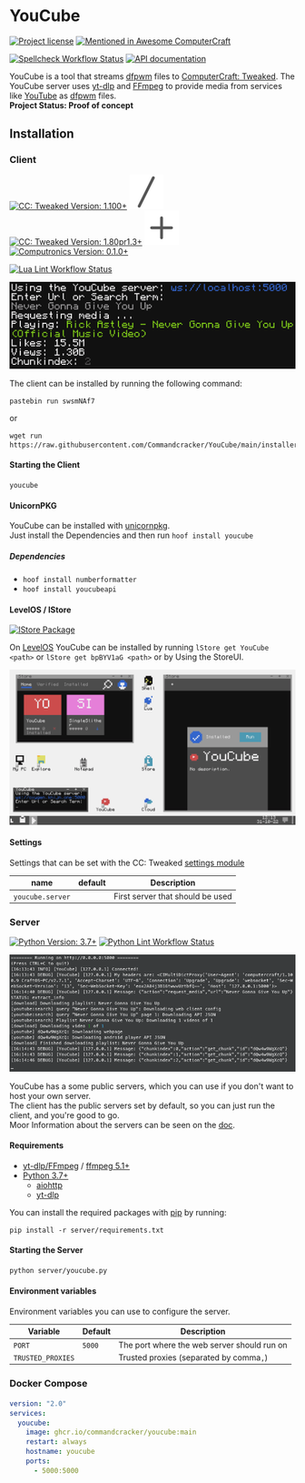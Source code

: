 # YouCube

[![Project license](https://img.shields.io/github/license/Commandcracker/YouCube?style=for-the-badge)](https://github.com/Commandcracker/YouCube/blob/main/LICENSE.txt)
[![Mentioned in Awesome ComputerCraft](https://img.shields.io/badge/Mentioned%20in%20Awesome-ComputerCraft-violet?style=for-the-badge&logo=Awesome%20Lists&logoColor=white)](https://github.com/tomodachi94/awesome-computercraft)

[![Spellcheck Workflow Status](https://img.shields.io/github/workflow/status/Commandcracker/YouCube/Spellcheck?label=Spell-check&logo=github&style=for-the-badge)](https://github.com/Commandcracker/YouCube/actions/workflows/spellcheck.yml)
[![API documentation](https://img.shields.io/github/workflow/status/Commandcracker/YouCube/AsyncAPI%20documents%20processing?label=API%20documentation&logo=github&style=for-the-badge)](https://github.com/Commandcracker/YouCube/actions/workflows/asyncapi-doc.yml)

YouCube is a tool that streams [dfpwm](https://wiki.vexatos.com/dfpwm) files to [ComputerCraft: Tweaked](https://github.com/cc-tweaked/CC-Tweaked). The YouCube server uses [yt-dlp](https://github.com/yt-dlp/yt-dlp) and [FFmpeg](https://ffmpeg.org/) to provide media from services like [YouTube](https://www.youtube.com/) as [dfpwm](https://wiki.vexatos.com/dfpwm) files. \
**Project Status: Proof of concept**

## Installation

### Client

[![CC: Tweaked Version: 1.100+](https://img.shields.io/badge/CC:%20tweaked-1.100+-green?style=for-the-badge&logo=GNOME%20Terminal)](https://tweaked.cc/)
![or](.README/slash.svg)
[![CC: Tweaked Version: 1.80pr1.3+](https://img.shields.io/badge/CC:%20tweaked-1.80pr1.3+-green?style=for-the-badge&logo=GNOME%20Terminal)](https://tweaked.cc/)
![+](.README/plus.svg)
[![Computronics Version: 0.1.0+](https://img.shields.io/badge/Computronics-0.1.0+-green?style=for-the-badge)](https://wiki.vexatos.com/wiki:computronics)

[![Lua Lint Workflow Status](https://img.shields.io/github/workflow/status/Commandcracker/YouCube/Illuaminate%20Lint?label=Lua%20Lint&logo=github&style=for-the-badge)](https://github.com/Commandcracker/YouCube/actions/workflows/illuaminate-lint.yml)

![preview](.README/preview-client.png)

The client can be installed by running the following command:

```shell
pastebin run swsmNAf7
```

or

```shell
wget run https://raw.githubusercontent.com/Commandcracker/YouCube/main/installer.lua
```

#### Starting the Client

```text
youcube
```

#### UnicornPKG

YouCube can be installed with [unicornpkg](https://unicornpkg.madefor.cc/). \
Just install the Dependencies and then run `hoof install youcube`

##### Dependencies

- `hoof install numberformatter`
- `hoof install youcubeapi`

#### LevelOS / lStore

[![lStore Package](https://img.shields.io/github/workflow/status/Commandcracker/YouCube/Publish%20lStore%20package?label=lStore%20Package&logo=github&style=for-the-badge)](https://github.com/Commandcracker/YouCube/actions/workflows/lstore-put.yml)

On [LevelOS](https://discord.com/invite/vBsjGqy99U) YouCube can be installed by running `lStore get YouCube <path>` or `lStore get bpBYV1aG <path>` or by Using the StoreUI.

![preview](.README/levelos.png)

#### Settings

Settings that can be set with the CC: Tweaked [settings module](https://tweaked.cc/module/settings.html#v:get)

| name             | default | Description                      |
|------------------|---------|----------------------------------|
| `youcube.server` |         | First server that should be used |

### Server

[![Python Version: 3.7+](https://img.shields.io/badge/Python-3.7+-green?style=for-the-badge&logo=Python&logoColor=white)](https://www.python.org/downloads/)
[![Python Lint Workflow Status](https://img.shields.io/github/workflow/status/Commandcracker/YouCube/Pylint?label=Python%20Lint&logo=github&style=for-the-badge)](https://github.com/Commandcracker/YouCube/actions/workflows/pylint.yml)

![preview](.README/preview-server.png)

YouCube has a some public servers, which you can use if you don't want to host your own server. \
The client has the public servers set by default, so you can just run the client, and you're good to go. \
Moor Information about the servers can be seen on the [doc](https://commandcracker.github.io/YouCube/).

#### Requirements

- [yt-dlp/FFmpeg](https://github.com/yt-dlp/FFmpeg-Builds) / [ffmpeg 5.1+](https://ffmpeg.org/)
- [Python 3.7+](https://www.python.org/downloads/)
  - [aiohttp](https://pypi.org/project/aiohttp/)
  - [yt-dlp](https://pypi.org/project/yt-dlp/)

You can install the required packages with [pip](https://pip.pypa.io/en/stable/installation/) by running:

```shell
pip install -r server/requirements.txt
```

#### Starting the Server

```bash
python server/youcube.py
```

#### Environment variables

Environment variables you can use to configure the server.

| Variable          | Default | Description                                 |
|-------------------|---------|---------------------------------------------|
| `PORT`            | `5000`  | The port where the web server should run on |
| `TRUSTED_PROXIES` |         | Trusted proxies (separated by comma`,`)     |

### Docker Compose

```yml
version: "2.0"
services:
  youcube:
    image: ghcr.io/commandcracker/youcube:main
    restart: always
    hostname: youcube
    ports:
      - 5000:5000
```
